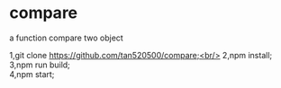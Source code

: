 # compare
a function compare two object

1,git clone https://github.com/tan520500/compare;<br/>
2,npm install;<br/>
3,npm run build;<br/>
4,npm start;